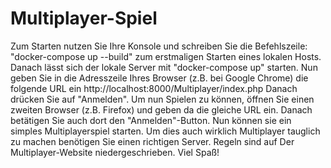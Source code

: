 # Multiplayer-Spiel
Zum Starten nutzen Sie Ihre Konsole und schreiben Sie die Befehlszeile:
"docker-compose up --build" zum erstmaligen Starten eines lokalen Hosts.
Danach lässt sich der lokale Server mit "docker-compose up" starten.
Nun geben Sie in die Adresszeile Ihres Browser (z.B. bei Google Chrome) die folgende URL ein
http://localhost:8000/Multiplayer/index.php 
Danach drücken Sie auf "Anmelden". Um nun Spielen zu können, öffnen Sie einen zweiten Browser (z.B. Firefox)
und geben da die gleiche URL ein. Danach betätigen Sie auch dort den "Anmelden"-Button.
Nun können sie ein simples Multiplayerspiel starten. Um dies auch wirklich Multiplayer tauglich zu machen benötigen 
Sie einen richtigen Server. Regeln sind auf Der Multiplayer-Website niedergeschrieben.
Viel Spaß!

